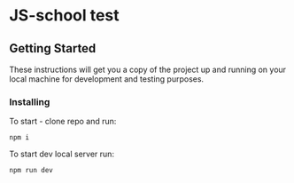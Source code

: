 # JS-school test

## Getting Started

These instructions will get you a copy of the project up and running on your local machine for development and testing purposes.

### Installing

To start - clone repo and run:

```
npm i
```

To start dev local server run: 

```
npm run dev
```

